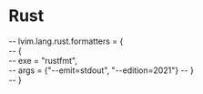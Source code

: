 # Rust 

-- lvim.lang.rust.formatters = {                               
--   {                 
--     exe = "rustfmt",     
--     args = {"--emit=stdout", "--edition=2021"}
--   }                         
-- }   

